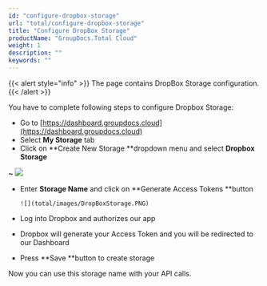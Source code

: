 ```yaml
---
id: "configure-dropbox-storage"
url: "total/configure-dropbox-storage"
title: "Configure DropBox Storage"
productName: "GroupDocs.Total Cloud"
weight: 1
description: ""
keywords: ""
---
```


{{< alert style="info" >}}
The page contains DropBox Storage configuration.
{{< /alert >}}

You have to complete following steps to configure Dropbox Storage:

* Go to [https://dashboard.groupdocs.cloud](https://dashboard.groupdocs.cloud)
* Select **My Storage** tab
* Click on **Create New Storage **dropdown menu and select **Dropbox Storage**

**~       ![](total/images/StorageList.PNG)**

* Enter **Storage Name** and click on **Generate Access Tokens **button

      ![](total/images/DropBoxStorage.PNG)

* Log into Dropbox and authorizes our app
* Dropbox will generate your Access Token and you will be redirected to our Dashboard
* Press **Save **button to create storage

Now you can use this storage name with your API calls.

 